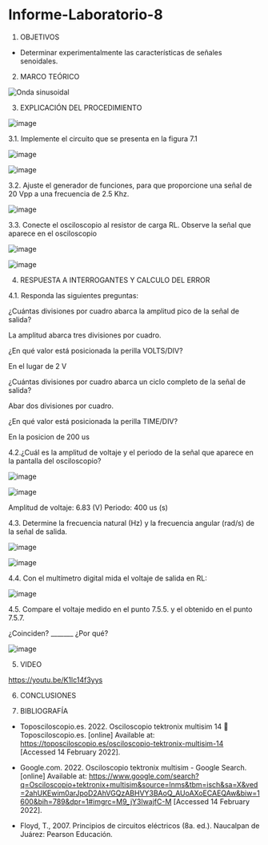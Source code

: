 # Informe-Laboratorio-8

1. OBJETIVOS

-	Determinar experimentalmente las características de señales senoidales.


2. MARCO TEÓRICO 

![Onda sinusoidal](https://user-images.githubusercontent.com/93899720/154051802-7220b315-94e7-4c42-a0b2-0fa3ec70419b.jpg)


3. EXPLICACIÓN DEL PROCEDIMIENTO

![image](https://user-images.githubusercontent.com/93899720/153695107-3e59fe1e-50b9-4db8-8ebe-88bb5c088ae4.png)

3.1. Implemente el circuito que se presenta en la figura 7.1

![image](https://user-images.githubusercontent.com/93899720/153695131-56682eb5-12e7-450e-8150-97ec5fb084fd.png)

![image](https://user-images.githubusercontent.com/93899720/154052193-177a9206-d8b9-4e93-b195-d652962aa418.png)

3.2. Ajuste el generador de funciones, para que proporcione una señal de 20 Vpp a una frecuencia de 2.5 Khz.

![image](https://user-images.githubusercontent.com/93899720/154052845-f826cc27-85fb-489e-95a5-d0f38a196f3f.png)

3.3. Conecte el osciloscopio al resistor de carga RL. Observe la señal que aparece en el osciloscopio

![image](https://user-images.githubusercontent.com/93899720/154056906-97c143a0-de45-4021-9634-7c48ce58a3d6.png)

![image](https://user-images.githubusercontent.com/93899720/154055542-c88109e7-aef0-4972-8907-35a56efaa122.png)


4. RESPUESTA A INTERROGANTES Y CALCULO DEL ERROR

4.1. Responda las siguientes preguntas:

¿Cuántas divisiones por cuadro abarca la amplitud pico de la señal de salida?

La amplitud abarca tres divisiones por cuadro.

¿En qué valor está posicionada la perilla VOLTS/DIV?

En el lugar de 2 V 

¿Cuántas divisiones por cuadro abarca un ciclo completo de la señal de salida?

Abar dos divisiones por cuadro.

¿En qué valor está posicionada la perilla TIME/DIV? 

En la posicion de 200 us 

4.2.¿Cuál es la amplitud de voltaje y el periodo de la señal que aparece en la pantalla del osciloscopio?

![image](https://user-images.githubusercontent.com/93899720/154055652-ad12e0f0-9e9d-4796-adca-c0b6ec6567fe.png)

![image](https://user-images.githubusercontent.com/93899720/154055734-8bbbe407-11f1-4b78-af77-9600b5bc961f.png)

Amplitud de voltaje: 6.83 (V)
Periodo: 400 us (s)

4.3. Determine la frecuencia natural (Hz) y la frecuencia angular (rad/s) de la señal de
salida.

![image](https://user-images.githubusercontent.com/93899720/154059287-4102a9a6-c1e8-4f93-9227-ba5c8d5adb6d.png)


![image](https://user-images.githubusercontent.com/93899720/154059308-ec658415-cba7-4217-9b64-053b0c7a222e.png)


4.4. Con el multímetro digital mida el voltaje de salida en RL:

![image](https://user-images.githubusercontent.com/93899720/154053014-901535d2-f279-45e6-a2f6-3e20e03cf5c1.png)

4.5. Compare el voltaje medido en el punto 7.5.5. y el obtenido en el punto 7.5.7.

¿Coinciden? _______ ¿Por qué?

![image](https://user-images.githubusercontent.com/93899720/154059398-41c30e23-a826-4e02-8bd3-ba7a2148a5da.png)


5. VIDEO

https://youtu.be/K1lc14f3yys

6. CONCLUSIONES


7. BIBLIOGRAFÍA

-	Toposciloscopio.es. 2022. Osciloscopio tektronix multisim 14 🏅 Toposciloscopio.es. [online] Available at: <https://toposciloscopio.es/osciloscopio-tektronix-multisim-14> [Accessed 14 February 2022].

-	Google.com. 2022. Osciloscopio tektronix multisim - Google Search. [online] Available at: <https://www.google.com/search?q=Osciloscopio+tektronix+multisim&source=lnms&tbm=isch&sa=X&ved=2ahUKEwim0arJpoD2AhVGQzABHVY3BAoQ_AUoAXoECAEQAw&biw=1600&bih=789&dpr=1#imgrc=M9_jY3lwajfC-M> [Accessed 14 February 2022].

-	Floyd, T., 2007. Principios de circuitos eléctricos (8a. ed.). Naucalpan de Juárez: Pearson Educación.

